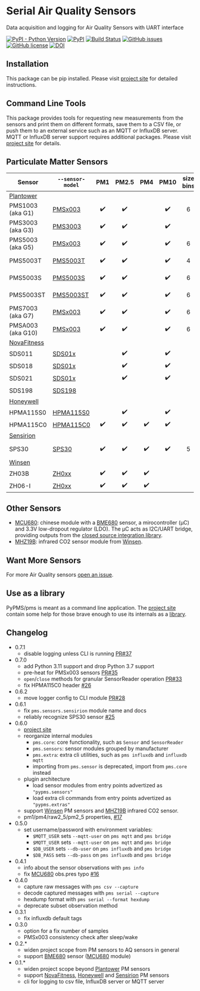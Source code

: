 # Serial Air Quality Sensors

Data acquisition and logging for Air Quality Sensors with UART interface

[![PyPI - Python Version](https://img.shields.io/pypi/pyversions/pypms)](https://pypi.org/project/pypms)
[![PyPI](https://img.shields.io/pypi/v/pypms)](https://pypi.org/project/pypms)
[![Build Status](https://github.com/avaldebe/PyPMS/actions/workflows/test.yml/badge.svg)](https://github.com/avaldebe/PyPMS/actions)
[![GitHub issues](https://img.shields.io/github/issues/avaldebe/PyPMS)](https://github.com/avaldebe/PyPMS/issues)
[![GitHub license](https://img.shields.io/github/license/avaldebe/PyPMS)](https://github.com/avaldebe/PyPMS/blob/master/LICENSE)
[![DOI](https://zenodo.org/badge/203110737.svg)](https://zenodo.org/badge/latestdoi/203110737)

[project site]: https://avaldebe.github.io/PyPMS

## Installation

This package can be pip installed.
Please visit [project site] for detailed instructions.

## Command Line Tools

This package provides tools for requesting new measurements from the sensors
and print them on different formats, save them to a CSV file,
or push them to an external service such as an MQTT or InfluxDB server.
MQTT or InfluxDB server support requires additional packages.
Please visit [project site] for details.

## Particulate Matter Sensors

| Sensor            | `--sensor-model` |  PM1  | PM2.5 |  PM4  | PM10  | size bins | Other                  | Tested |
| ----------------- | ---------------- | :---: | :---: | :---: | :---: | :-------: | ---------------------- | :----: |
| [Plantower]       |
| PMS1003 (aka G1)  | [PMSx003]        |   ✔️   |   ✔️   |       |   ✔️   |     6     |                        |        |
| PMS3003 (aka G3)  | [PMS3003]        |   ✔️   |   ✔️   |       |   ✔️   |           |                        |   ✔️    |
| PMS5003 (aka G5)  | [PMSx003]        |   ✔️   |   ✔️   |       |   ✔️   |     6     |                        |        |
| PMS5003T          | [PMS5003T]       |   ✔️   |   ✔️   |       |   ✔️   |     4     | temp. & rel.hum.       |   ✔️    |
| PMS5003S          | [PMS5003S]       |   ✔️   |   ✔️   |       |   ✔️   |     6     | HCHO concentration     |        |
| PMS5003ST         | [PMS5003ST]      |   ✔️   |   ✔️   |       |   ✔️   |     6     | HCHO, temp. & rel.hum. |        |
| PMS7003 (aka G7)  | [PMSx003]        |   ✔️   |   ✔️   |       |   ✔️   |     6     |                        |   ✔️    |
| PMSA003 (aka G10) | [PMSx003]        |   ✔️   |   ✔️   |       |   ✔️   |     6     |                        |   ✔️    |
| [NovaFitness]     |
| SDS011            | [SDS01x]         |       |   ✔️   |       |   ✔️   |           |                        |   ✔️    |
| SDS018            | [SDS01x]         |       |   ✔️   |       |   ✔️   |           |                        |        |
| SDS021            | [SDS01x]         |       |   ✔️   |       |   ✔️   |           |                        |        |
| SDS198            | [SDS198]         |       |       |       |       |           | PM100                  |   ✔️    |
| [Honeywell]       |
| HPMA115S0         | [HPMA115S0]      |       |   ✔️   |       |   ✔️   |           |                        |        |
| HPMA115C0         | [HPMA115C0]      |   ✔️   |   ✔️   |   ✔️   |   ✔️   |           |                        |   ✔️    |
| [Sensirion]       |
| SPS30             | [SPS30]          |   ✔️   |   ✔️   |   ✔️   |   ✔️   |     5     | typical particle size  |   ✔️    |
| [Winsen]          |
| ZH03B             | [ZH0xx]          |   ✔️   |   ✔️   |   ✔️   |       |           |                        |        |
| ZH06-I            | [ZH0xx]          |   ✔️   |   ✔️   |   ✔️   |       |           |                        |        |

[plantower]:  https://avaldebe.github.io/PyPMS/sensors/Plantower
[PMS3003]:    https://avaldebe.github.io/PyPMS/sensors/Plantower/#pms3003
[PMSx003]:    https://avaldebe.github.io/PyPMS/sensors/Plantower/#pmsx003
[PMS5003T]:   https://avaldebe.github.io/PyPMS/sensors/Plantower/#pms5003t
[PMS5003S]:   https://avaldebe.github.io/PyPMS/sensors/Plantower/#pms5003s
[PMS5003ST]:  https://avaldebe.github.io/PyPMS/sensors/Plantower/#pms5003st

[NovaFitness]:https://avaldebe.github.io/PyPMS/sensors/NovaFitness
[SDS01x]:     https://avaldebe.github.io/PyPMS/sensors/NovaFitness/#sds01x
[SDS198]:     https://avaldebe.github.io/PyPMS/sensors/NovaFitness/#sds198

[Honeywell]:  https://avaldebe.github.io/PyPMS/sensors/Honeywell
[HPMA115S0]:  https://avaldebe.github.io/PyPMS/sensors/Honeywell/#hpma115s0
[HPMA115C0]:  https://avaldebe.github.io/PyPMS/sensors/Honeywell/#hpma115c0

[Sensirion]:  https://avaldebe.github.io/PyPMS/sensors/Sensirion
[SPS30]:      https://avaldebe.github.io/PyPMS/sensors/Sensirion/#sps30

[Winsen]:     https://avaldebe.github.io/PyPMS/sensors/Winsen
[ZH0xx]:      https://avaldebe.github.io/PyPMS/sensors/Winsen/#zh0xx
[MHZ19B]:     https://avaldebe.github.io/PyPMS/sensors/Winsen/#mhz19b

## Other Sensors

- [MCU680]:
  chinese module with a [BME680] sensor, a mirocontroller (μC) and 3.3V low-dropout regulator (LDO).
  The μC acts as I2C/UART bridge, providing outputs from the [closed source integration library][BSEC].
- [MHZ19B]:
  infrared CO2 sensor module from [Winsen].

[MCU680]:   https://avaldebe.github.io/PyPMS/sensors/mcu680/#mcu680
[BME680]:   https://avaldebe.github.io/PyPMS/sensors/mcu680/#bme680
[BSEC]:     https://www.bosch-sensortec.com/software-tools/software/bsec/

## Want More Sensors

For more Air Quality sensors [open an issue][issue].

[issue]: https://github.com/avaldebe/PyPMS/issues

## Use as a library

PyPMS/pms is meant as a command line application.
The [project site] contain some help for those brave enough to use its internals as a [library].

[library]: https://avaldebe.github.io/PyPMS/library_usage

## Changelog

- 0.7.1
  - disable logging unless CLI is running [PR#37](https://github.com/avaldebe/PyPMS/pull/37)
- 0.7.0
  - add Python 3.11 support and drop Python 3.7 support
  - pre-heat for PMSx003 sensors [PR#35](https://github.com/avaldebe/PyPMS/pull/35)
  - `open`/`close` methods for granular SensorReader operation [PR#33](https://github.com/avaldebe/PyPMS/pull/33)
  - fix HPMA115C0 header [#26](https://github.com/avaldebe/PyPMS/issues/26)
- 0.6.2
  - move logger config to CLI module [PR#28](https://github.com/avaldebe/PyPMS/pull/28)
- 0.6.1
  - fix `pms.sensors.sensirion` module name and docs
  - reliably recognize SPS30 sensor [#25](https://github.com/avaldebe/PyPMS/issues/25)
- 0.6.0
  - [project site]
  - reorganize internal modules
    - `pms.core`: core functionality, such as `Sensor` and `SensorReader`
    - `pms.sensors`: sensor modules grouped by manufacturer
    - `pms.extra`: extra cli utilities, such as `pms influxdb` and `influxdb mqtt`
    - importing from `pms.sensor` is deprecated, import from `pms.core` instead
  - plugin architecture
    - load sensor modules from entry points advertized as `"pypms.sensors"`
    - load extra cli commands from entry points advertized as `"pypms.extras"`
  - support [Winsen] PM sensors and [MHZ19B] infrared CO2 sensor.
  - pm1/pm4/raw2_5/pm2_5 properties, [#17](https://github.com/avaldebe/PyPMS/issues/17)
- 0.5.0
  - set username/password with environment variables:
    - `$MQTT_USER` sets `--mqtt-user` on `pms mqtt` and `pms bridge`
    - `$MQTT_USER` sets `--mqtt-user` on `pms mqtt` and `pms bridge`
    - `$DB_USER` sets `--db-user` on `pms influxdb` and `pms bridge`
    - `$DB_PASS` sets `--db-pass` on `pms influxdb` and `pms bridge`
- 0.4.1
  - info about the sensor observations with `pms info`
  - fix [MCU680] obs.pres typo [#16](https://github.com/avaldebe/PyPMS/issues/16)
- 0.4.0
  - capture raw messages with `pms csv --capture`
  - decode captured messages with `pms serial --capture`
  - hexdump format with `pms serial --format hexdump`
  - deprecate subset observation method
- 0.3.1
  - fix influxdb default tags
- 0.3.0
  - option for a fix number of samples
  - PMSx003 consistency check after sleep/wake
- 0.2.*
  - widen project scope from PM sensors to AQ sensors in general
  - support [BME680] sensor ([MCU680] module)
- 0.1.*
  - widen project scope beyond [Plantower] PM sensors
  - support [NovaFitness], [Honeywell] and [Sensirion] PM sensors
  - cli for logging to csv file, InfluxDB server or MQTT server
